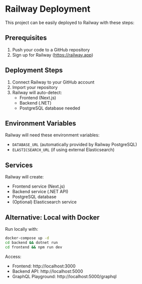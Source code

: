 # Railway Deployment

This project can be easily deployed to Railway with these steps:

## Prerequisites

1. Push your code to a GitHub repository
2. Sign up for Railway (https://railway.app)

## Deployment Steps

1. Connect Railway to your GitHub account
2. Import your repository
3. Railway will auto-detect:
   - Frontend (Next.js)
   - Backend (.NET)
   - PostgreSQL database needed

## Environment Variables

Railway will need these environment variables:

- `DATABASE_URL` (automatically provided by Railway PostgreSQL)
- `ELASTICSEARCH_URL` (if using external Elasticsearch)

## Services

Railway will create:

- Frontend service (Next.js)
- Backend service (.NET API)
- PostgreSQL database
- (Optional) Elasticsearch service

## Alternative: Local with Docker

Run locally with:

```bash
docker-compose up -d
cd backend && dotnet run
cd frontend && npm run dev
```

Access:

- Frontend: http://localhost:3000
- Backend API: http://localhost:5000
- GraphQL Playground: http://localhost:5000/graphql
